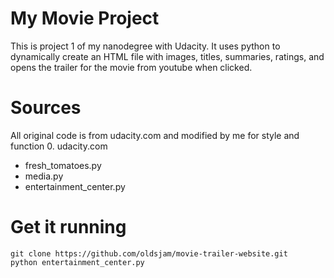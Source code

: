 # My Movie Project


This is project 1 of my nanodegree with Udacity.
It uses python to dynamically create an HTML file with images, titles, summaries, ratings, and opens the trailer for the movie from youtube when clicked.


# Sources


All original code is from udacity.com and modified by me for style and function
0. udacity.com
  - fresh_tomatoes.py
  - media.py
  - entertainment_center.py

# Get it running


```
git clone https://github.com/oldsjam/movie-trailer-website.git
python entertainment_center.py
```

